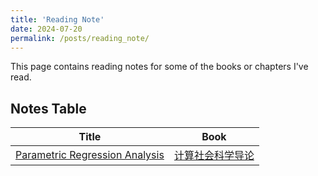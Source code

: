 ```yaml
---
title: 'Reading Note'
date: 2024-07-20
permalink: /posts/reading_note/
---
```


This page contains reading notes for some of the books or chapters I've read.

## Notes Table

|        Title         |         Book         |                 
| -------------------- | -------------------- |
| [Parametric Regression Analysis](_posts/2024-04-29-CS.md) | [计算社会科学导论]([https://github.com/leahxqing/project/tree/main/subway%20accessibility](https://book.douban.com/subject/36603927/)) |


